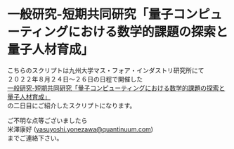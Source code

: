 # 一般研究-短期共同研究「量子コンピューティングにおける数学的課題の探索と量子人材育成」
こちらのスクリプトは九州大学マス・フォア・インダストリ研究所にて  
２０２２年８月２４日～２６日の日程で開催した  
[一般研究-短期共同研究「量子コンピューティングにおける数学的課題の探索と量子人材育成」](https://joint.imi.kyushu-u.ac.jp/post-5401/)  
の二日目にご紹介したスクリプトになります。  

ご不明な点等ございましたら  
米澤康好 (yasuyoshi.yonezawa@quantinuum.com)  
までご連絡下さい。
